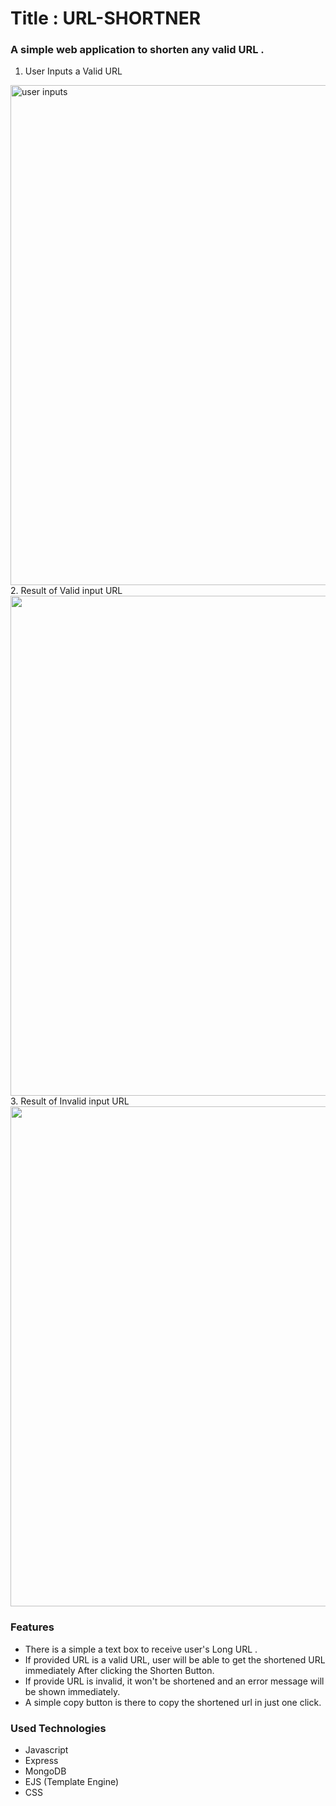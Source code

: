 # Title  : URL-SHORTNER

### A simple web application to shorten any valid URL . 
1. User Inputs a Valid URL
<img src="https://drive.google.com/uc?export=view&id=12jaRQFyh0z0ETjZYQ81-7hcjwquXOled" width ="800"  alt="user inputs" />
2. Result of Valid input URL
<img src="https://drive.google.com/uc?export=view&id=1ND5PyCqMflL1xLl5kj_sTI8TfOlwjQ8c" width ="800"  alter ="result of a valid URL" />
3. Result of Invalid input URL
<img src="https://drive.google.com/uc?export=view&id=1b6kNoUzOYoKloLxyfW4YXcLMp_EMCVFU" width ="800"  alter ="result of invalid URL"  />




### Features

  * There is a simple a text box to receive user's Long URL .
  * If provided URL is a valid URL, user will be able to get the shortened URL immediately After clicking the Shorten Button.
  * If provide URL is invalid, it won't be shortened and  an error message will be shown immediately.
  * A simple copy button is there to copy the shortened url in just one click.
  
### Used Technologies 
  * Javascript
  * Express
  * MongoDB
  * EJS (Template Engine)
  * CSS
